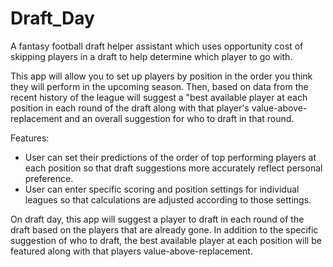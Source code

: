Draft_Day
=============

A fantasy football draft helper assistant which uses opportunity cost of skipping players in a draft to help determine which player to go with.

This app will allow you to set up players by position in the order you think they will perform in the upcoming season. Then, based on data from the recent history of the league will suggest a "best available player at each position in each round of the draft along with that player's value-above-replacement and an overall suggestion for who to draft in that round. 

Features:
* User can set their predictions of the order of top performing players at each position so that draft suggestions more accurately reflect personal preference. 
* User can enter specific scoring and position settings for individual leagues so that calculations are adjusted according to those settings.

On draft day, this app will suggest a player to draft in each round of the draft based on the players that are already gone. In addition to the specific suggestion of who to draft, the best available player at each position will be featured along with that players value-above-replacement.